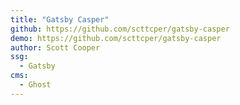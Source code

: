 ```yaml
---
title: "Gatsby Casper"
github: https://github.com/scttcper/gatsby-casper
demo: https://github.com/scttcper/gatsby-casper
author: Scott Cooper
ssg:
  - Gatsby
cms:
  - Ghost
---
```

